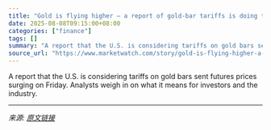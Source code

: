 ```yaml
---
title: "Gold is flying higher — a report of gold-bar tariffs is doing the trick"
date: 2025-08-08T09:15:00+08:00
categories: ["finance"]
tags: []
summary: "A report that the U.S. is considering tariffs on gold bars sent futures prices surging on Friday. Analysts weigh in on what it means for investors and the industry."
source_url: "https://www.marketwatch.com/story/gold-is-flying-higher-a-report-of-gold-bar-tariffs-is-doing-the-trick-776cfbd2?mod=mw_rss_topstories"
---
```


A report that the U.S. is considering tariffs on gold bars sent futures prices surging on Friday. Analysts weigh in on what it means for investors and the industry.

---

*来源: [原文链接](https://www.marketwatch.com/story/gold-is-flying-higher-a-report-of-gold-bar-tariffs-is-doing-the-trick-776cfbd2?mod=mw_rss_topstories)*
